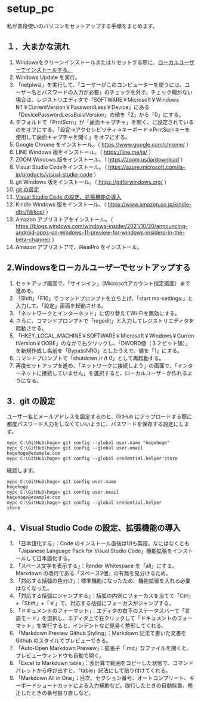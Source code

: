 # setup_pc
私が普段使いのパソコンをセットアップする手順をまとめます。  

## １．大まかな流れ
1. Windowsをクリーンインストールまたはリセットする際に、[ローカルユーザーでインストールする。](#anchor2)
2. Windows Update を実行。
3. 「netplwiz」を実行して、「ユーザーがこのコンピューターを使うには、ユーザー名とパスワードの入力が必要」のチェックを外す。チェック欄がない場合は、レジストリエディタで「SOFTWARE￥Microsoft￥Windows NT￥CurrentVersion￥PasswordLess￥Device」にある「DevicePasswordLessBuildVersion」の値を「2」から「0」にする。
4. デフォルトで「PrntScrn」が「画面キャプチャ」を開く、に設定されているのをオフにする。「設定->アクセシビリティ->キーボード->PrntScrnキーを使用して画面キャプチャを開く」をオフにする。
5. Google Chrome をインストール。（ https://www.google.com/chrome/ ）
6. LINE Windows 版をインストール。（ https://line.me/ja/ ）
7. ZOOM Windows 版をインストール。（ https://zoom.us/ja/download ）
8. Visual Studio Codeをインストール。（ https://azure.microsoft.com/ja-jp/products/visual-studio-code ）
9. git Windows 版をインストール。（ https://gitforwindows.org/ ）
10. [git の設定](#anchor3)
11. [Visual Studio Code の設定、拡張機能の導入](#anchor4)
12. Kindle Windows 版をインストール。（ https://www.amazon.co.jp/kindle-dbs/fd/kcp/ ）
13. Amazon アプリストアをインストール。（ https://blogs.windows.com/windows-insider/2021/10/20/announcing-android-apps-on-windows-11-preview-for-windows-insiders-in-the-beta-channel/ ）
14. Amazon アプリストアで、iRealPro をインストール。

## <a id="anchor2">2.Windowsをローカルユーザーでセットアップする</a>
1. セットアップ画面で、「サインイン」（Microsoftアカウント指定画面）まで進める。
2. 「Shift」「F10」でコマンドプロンプトを立ち上げ、「start ms-settings:」と入力して、「設定」画面を起動させる。
3. 「ネットワークとインターネット」に切り替えてWi-Fiを無効にする。
4. さらに、コマンドプロンプトで「regedit」と入力してレジストリエディタを起動させる。
5. 「HKEY_LOCAL_MACHINE￥SOFTWARE￥Microsoft￥Windows￥CurrentVersion￥OOBE」のなかで右クリックし、「DWORD値（３２ビット値）」を新規作成し名前を「BypassNRO」としたうえで、値を「1」にする。
6. コマンドプロンプトで「shutdown /r /t 0」として再起動する。
7. 再度セットアップを進め、「ネットワークに接続しよう」の画面で、「インターネットに接続していません」を選択すると、ローカルユーザーが作れるようになる。

## <a id="anchor3">3．git の設定</a>
ユーザー名とメールアドレスを設定するのと、GitHub にアップロードする際に都度パスワード入力をしなくていいように、パスワードを保存する設定にします。
```dos
mypc C:\GitHub\hoge> git config --global user.name "hogehoge"
mypc C:\GitHub\hoge> git config --global user.email hogehoge@example.com  
mypc C:\GitHub\hoge> git config --global credential.helper store  
```

確認します。
```dos
mypc C:\GitHub\hoge> git config user.name  
hogehoge  
mypc C:\GitHub\hoge> git config user.email  
hogehoge@example.com  
mypc C:\GitHub\hoge> git config --global credential.helper  
store  
```  
  

## <a id="anchor4">4．Visual Studio Code の設定、拡張機能の導入</a>
1. 「日本語化する」：Code のインストール直後はUIも英語。なにはなくとも「Japanese Language Pack for Visual Studio Code」機能拡張をインストールして日本語化する。  
2. 「スペース文字を表示する」：Render Whitespace を「all」にする。Markdown の改行である「スペース2個」の有無を見分けるため。  
3. 「対応する括弧の色分け」：標準機能になったため、機能拡張を入れる必要はなくなった。  
4. 「対応する括弧にジャンプする」：括弧の内側にフォーカスを当てて「Ctrl」+「Shift」+「￥」で、対応する括弧にフォーカスがジャンプする。
5. 「ドキュメントのフォーマット」：エディタの右下のステータスバーで「言語モード」を選択し、エディタ上で右クリックして「ドキュメントのフォーマット」を実行すると、インデントなど見易く整形してくれる。  
6. 「Markdown Preview Github Styling」：Markdown 記法で書いた文書をGithub のスタイルでプレビューできる。
7. 「Auto-Open Markdown Preview」：拡張子「.md」なファイルを開くと、プレビューウィンドウも自動で開く。
8. 「Excel to Markdown table」：表計算で範囲をコピーした状態で、コマンドパレットから呼び出すと、「table」記法にして貼り付けてくれる。
9. 「Markdown All in One」：目次、セクション番号、オートコンプリート、キーボードショートカットによる入力補助など。改行したときの自動採番、修正したときの番号振り直しなど。